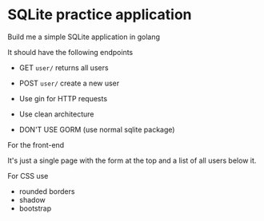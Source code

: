 # SQLite practice application

Build me a simple SQLite application in golang

It should have the following endpoints

- GET `user/` returns all users
- POST `user/` create a new user

- Use gin for HTTP requests
- Use clean architecture
- DON'T USE GORM (use normal sqlite package)
  
For the front-end

It's just a single page with the form at the top and a list of all users below it.

For CSS use

- rounded borders
- shadow
- bootstrap
